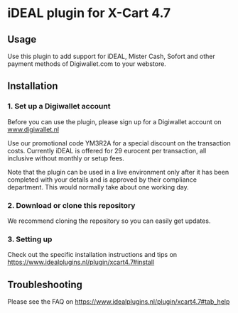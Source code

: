 # iDEAL plugin for X-Cart 4.7

## Usage
Use this plugin to add support for iDEAL, Mister Cash, Sofort and other payment methods of 
Digiwallet.com to your webstore. 

## Installation

### 1. Set up a Digiwallet account
Before you can use the plugin, please sign up for a Digiwallet account on www.digiwallet.nl

Use our promotional code YM3R2A for a special discount on the transaction costs. 
Currently iDEAL is offered for 29 eurocent per transaction, all inclusive without monthly or setup fees.

Note that the plugin can be used in a live environment only after it has been completed with your details and
is approved by their compliance department. This would normally take about one working day.

### 2. Download or clone this repository

We recommend cloning the repository so you can easily get updates. 

### 3. Setting up

Check out the specific installation instructions and tips on https://www.idealplugins.nl/plugin/xcart4.7#install

## Troubleshooting

Please see the FAQ on https://www.idealplugins.nl/plugin/xcart4.7#tab_help
